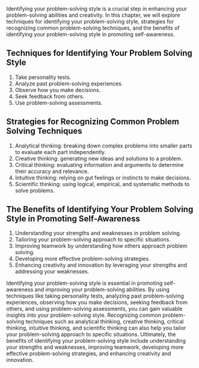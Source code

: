 
Identifying your problem-solving style is a crucial step in enhancing your problem-solving abilities and creativity. In this chapter, we will explore techniques for identifying your problem-solving style, strategies for recognizing common problem-solving techniques, and the benefits of identifying your problem-solving style in promoting self-awareness.

Techniques for Identifying Your Problem Solving Style
-----------------------------------------------------

1. Take personality tests.
2. Analyze past problem-solving experiences.
3. Observe how you make decisions.
4. Seek feedback from others.
5. Use problem-solving assessments.

Strategies for Recognizing Common Problem Solving Techniques
------------------------------------------------------------

1. Analytical thinking: breaking down complex problems into smaller parts to evaluate each part independently.
2. Creative thinking: generating new ideas and solutions to a problem.
3. Critical thinking: evaluating information and arguments to determine their accuracy and relevance.
4. Intuitive thinking: relying on gut feelings or instincts to make decisions.
5. Scientific thinking: using logical, empirical, and systematic methods to solve problems.

The Benefits of Identifying Your Problem Solving Style in Promoting Self-Awareness
----------------------------------------------------------------------------------

1. Understanding your strengths and weaknesses in problem solving.
2. Tailoring your problem-solving approach to specific situations.
3. Improving teamwork by understanding how others approach problem solving.
4. Developing more effective problem-solving strategies.
5. Enhancing creativity and innovation by leveraging your strengths and addressing your weaknesses.

Identifying your problem-solving style is essential in promoting self-awareness and improving your problem-solving abilities. By using techniques like taking personality tests, analyzing past problem-solving experiences, observing how you make decisions, seeking feedback from others, and using problem-solving assessments, you can gain valuable insights into your problem-solving style. Recognizing common problem-solving techniques such as analytical thinking, creative thinking, critical thinking, intuitive thinking, and scientific thinking can also help you tailor your problem-solving approach to specific situations. Ultimately, the benefits of identifying your problem-solving style include understanding your strengths and weaknesses, improving teamwork, developing more effective problem-solving strategies, and enhancing creativity and innovation.
